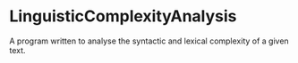 # LinguisticComplexityAnalysis
A program written to analyse the syntactic and lexical complexity of a given text.
